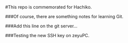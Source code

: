 #This repo is commemorated for Hachiko.

###Of course, there are something notes for learning Git.

###Add this line on the git server...

###Testing the new SSH key on zeyuPC.
